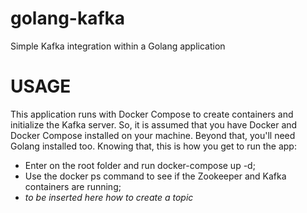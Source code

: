 # golang-kafka
Simple Kafka integration within a Golang application

# USAGE

This application runs with Docker Compose to create containers and initialize the Kafka server. So, it is assumed that you have Docker and Docker Compose installed on your machine. Beyond that, you'll need Golang installed too. Knowing that, this is how you get to run the app:

- Enter on the root folder and run docker-compose up -d;
- Use the docker ps command to see if the Zookeeper and Kafka containers are running;
- *to be inserted here how to create a topic*